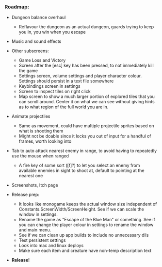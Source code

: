 ### **Roadmap:**
 * Dungeon balance overhaul
    * Reflavour the dungeon as an actual dungeon, guards trying to keep you in, you win when you escape

 * Music and sound effects

 * Other subscreens:
    * Game Loss and Victory
    * Screen after the [esc] key has been pressed, to not immediately kill the game
    * Settings screen, volume settings and player character colour. Settings should persist in a text file somewhere
    * Keybindings screen in settings
    * Screen to inspect tiles on right click
    * Map screen to show a much larger portion of explored tiles that you can scroll around. Center it on what we can see without giving hints as to what region of the full world you are in.

 * Animate projectiles
    * Same as movement, could have multiple projectile sprites based on what is shooting them
    * Might not be doable since it locks you out of input for a handful of frames, worth looking into

 * Tab to auto attack nearest enemy in range, to avoid having to repeatedly use the mouse when ranged
    * A fire key of some sort ([f]?) to let you select an enemy from available enemies in sight to shoot at, default to pointing at the nearest one

 * Screenshots, Itch page

 * Release prep:
   * It looks like monogame keeps the actual window size independent of Constants.ScreenWidth/ScreenHeight. See if we can scale the window in settings.
   * Rename the game as "Escape of the Blue Man" or something. See if you can change the player colour in settings to rename the window and main menu.
   * See if we can clean up app builds to include no unnecessary dlls
   * Test persistent settings
   * Look into mac and linux deploys
   * Make sure each item and creature have non-temp description text

 * **Release!**
